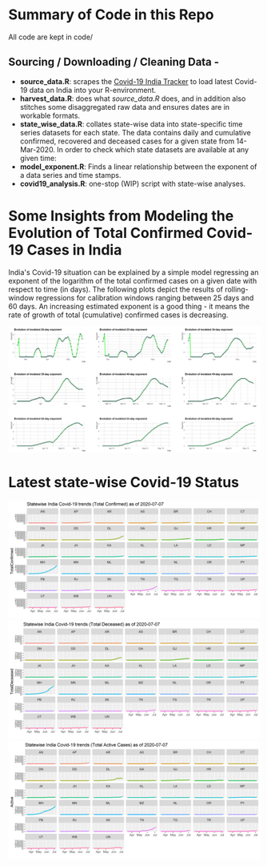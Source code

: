 # Summary of Code in this Repo

All code are kept in code/

## Sourcing / Downloading / Cleaning Data -
- **source_data.R**: scrapes the [Covid-19 India Tracker](https://api.covid19india.org/) to load latest Covid-19 data on India into your R-environment.
- **harvest_data.R**: does what *source_data.R* does, and in addition also stitches some disaggregated raw data and ensures dates are in workable formats.
- **state_wise_data.R**: collates state-wise data into state-specific time series datasets for each state. The data contains daily and cumulative confirmed, recovered and deceased cases for a given state from 14-Mar-2020. In order to check which state datasets are available at any given time:
- **model_exponent.R**: Finds a linear relationship between the exponent of a data series and time stamps.
- **covid19_analysis.R**: one-stop (WIP) script with state-wise analyses.

# Some Insights from Modeling the Evolution of Total Confirmed Covid-19 Cases in India

India's Covid-19 situation can be explained by a simple model regressing an exponent of the logarithm of the total confirmed cases on a given date with respect to time (in days). The following plots depict the results of rolling-window regressions for calibration windows ranging between 25 days and 60 days. An increasing estimated exponent is a good thing - it means the rate of growth of total (cumulative) confirmed cases is decreasing.

![](output/plots/plot_03.png)

# Latest state-wise Covid-19 Status
![](output/plots/plot_total_confirmed.png)
![](output/plots/plot_total_deceased.png)
![](output/plots/plot_total_active.png)